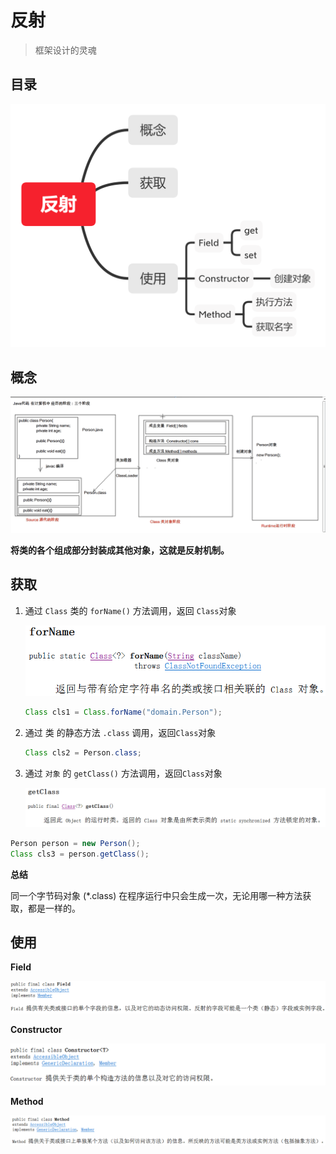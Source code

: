 # 反射

> 框架设计的灵魂



## 目录



![](reflect.png)



## 概念

![image-20200404102930855](image-20200404102930855.png)

**将类的各个组成部分封装成其他对象，这就是反射机制。**



## 获取

1. 通过 `Class`  类的 `forName()` 方法调用，返回 `Class`对象

   ![image-20200404105411328](image-20200404105411328.png)

   ```java
   Class cls1 = Class.forName("domain.Person");
   ```


2. 通过 类 的静态方法 `.class` 调用，返回`Class`对象

   ```java
   Class cls2 = Person.class;
   ```


3. 通过 `对象` 的 `getClass()`  方法调用，返回`Class`对象

   ![image-20200404105505451](image-20200404105505451.png)

```java
Person person = new Person();
Class cls3 = person.getClass();
```

**总结**

同一个字节码对象 (*.class) 在程序运行中只会生成一次，无论用哪一种方法获取，都是一样的。



## 使用

**Field**

![image-20200404114444676](image-20200404114444676.png)





**Constructor**

![image-20200404114614724](image-20200404114614724.png)



**Method**

![image-20200404114536692](image-20200404114536692.png)